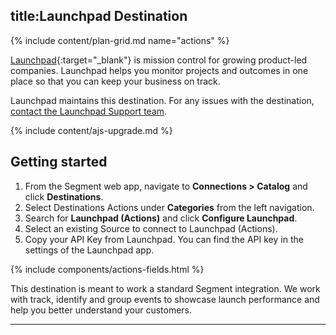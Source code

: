 ## title:Launchpad Destination


{% include content/plan-grid.md name="actions" %}

[Launchpad](https://www.launchpad.pm/?utm_source=segmentio&utm_medium=docs&utm_campaign=partners){:target="_blank"} is mission control for growing product-led companies. Launchpad helps you monitor projects and outcomes in one place so that you can keep your business on track.


Launchpad maintains this destination. For any issues with the destination, [contact the Launchpad Support team](mailto:support@launchpad.pm).


{% include content/ajs-upgrade.md %}


## Getting started

1. From the Segment web app, navigate to **Connections > Catalog** and click **Destinations**.
2. Select Destinations Actions under **Categories** from the left navigation.
3. Search for **Launchpad (Actions)** and click **Configure Launchpad**.
4. Select an existing Source to connect to Launchpad (Actions).
5. Copy your API Key from Launchpad. You can find the API key in the settings of the Launchpad app. 


{% include components/actions-fields.html %}


This destination is meant to work a standard Segment integration. We work with track, identify and group events to showcase launch performance and help you better understand your customers.

---
